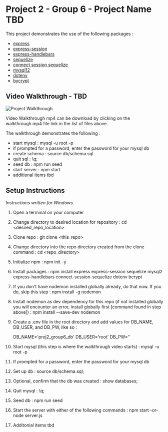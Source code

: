 # Project 2 - Group 6 - Project Name TBD

This project demonstrates the use of the following packages : 
- <a href="https://www.npmjs.com/package/express" target="_blank">express</a>
- <a href="https://www.npmjs.com/package/express-session" target="_blank">express-session</a>
- <a href="https://www.npmjs.com/package/express-handlebars" target="_blank">express-handlebars</a>
- <a href="https://www.npmjs.com/package/sequelize" target="_blank">sequelize</a>
- <a href="hhttps://www.npmjs.com/package/connect-session-sequelize" target="_blank">connect session sequelize</a>
- <a href="https://www.npmjs.com/package/mysql2" target="_blank">mysql12</a>
- <a href="https://www.npmjs.com/package/dotenv" target="_blank">dotenv</a>
- <a href="https://www.npmjs.com/package/bcrypt" target="_blank">bycrypt</a>


## Video Walkthrough - TBD

![Project Walkthrough](https://github.com/nnorman15/proj2-group6/blob/master/assets/video/walkthrough.gif "Project Walkthrough GIF")

Video Walkthrough mp4 can be download by clicking on the walkthrough.mp4 file link in the list of files above.

The walkthrough demonstrates the following : 

- start mysql : mysql -u root -p
- if prompted for a password, enter the password for your mysql db
- create schema : source db/schema.sql
- quit sql : \q;
- seed db : npm run seed
- start server : npm start
- additional items tbd


## Setup Instructions

*Instructions written for Windows.*

1. Open a terminal on your computer
1. Change directory to desired location for repository : cd <desired_repo_location>
1. Clone repo : git clone <this_repo>
1. Change directory into the repo directory created from the clone command : cd <repo_directory>
1. Initialize npm : npm init -y
1. Install packages : npm install express express-session sequelize mysql2 express-handlebars connect-session-sequelize dotenv bcrypt
1. If you don't have nodemon installed globally already, do that now.  If you do, skip this step : npm install -g nodemon
1. Install nodemon as dev dependency for this repo (if not installed globally you will encounter an error, install globally first [command found in step above]) : npm install --save-dev nodemon
1. Create a .env file in the root directory and add values for DB_NAME, DB_USER, and DB_PW, like so :
    
    DB_NAME='proj2_group6_db'
    DB_USER='root'
    DB_PW='<your mysql password goes here>'

1. Start mysql (this step is where the walkthrough video starts) : mysql -u root -p
1. If prompted for a password, enter the password for your mysql db
1. Set up db : source db/schema.sql;
1. Optional, confirm that the db was created : show databases;
1. Quit mysql : \q;
1. Seed db : npm run seed
1. Start the server with either of the following commands : npm start -or- node server.js
1. Additonial items tbd

